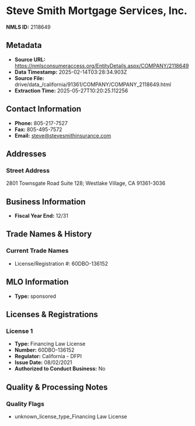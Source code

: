 # Steve Smith Mortgage Services, Inc.

**NMLS ID:** 2118649

## Metadata
- **Source URL:** https://nmlsconsumeraccess.org/EntityDetails.aspx/COMPANY/2118649
- **Data Timestamp:** 2025-02-14T03:28:34.903Z
- **Source File:** drive/data_/california/91361/COMPANY/COMPANY_2118649.html
- **Extraction Time:** 2025-05-27T10:20:25.112256

## Contact Information
- **Phone:** 805-217-7527
- **Fax:** 805-495-7572
- **Email:** steve@stevesmithinsurance.com

## Addresses
### Street Address
2801 Townsgate Road Suite 128; Westlake Village, CA 91361-3036

## Business Information
- **Fiscal Year End:** 12/31

## Trade Names & History
### Current Trade Names
- License/Registration #: 60DBO-136152

## MLO Information
- **Type:** sponsored

## Licenses & Registrations

### License 1
- **Type:** Financing Law License
- **Number:** 60DBO-136152
- **Regulator:** California - DFPI
- **Issue Date:** 08/02/2021
- **Authorized to Conduct Business:** No

## Quality & Processing Notes
### Quality Flags
- unknown_license_type_Financing Law License

